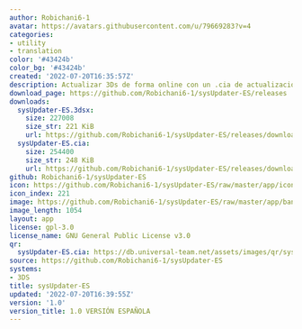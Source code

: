 ```yaml
---
author: Robichani6-1
avatar: https://avatars.githubusercontent.com/u/79669283?v=4
categories:
- utility
- translation
color: '#43424b'
color_bg: '#43424b'
created: '2022-07-20T16:35:57Z'
description: Actualizar 3Ds de forma online con un .cia de actualización
download_page: https://github.com/Robichani6-1/sysUpdater-ES/releases
downloads:
  sysUpdater-ES.3dsx:
    size: 227008
    size_str: 221 KiB
    url: https://github.com/Robichani6-1/sysUpdater-ES/releases/download/1.0/sysUpdater-ES.3dsx
  sysUpdater-ES.cia:
    size: 254400
    size_str: 248 KiB
    url: https://github.com/Robichani6-1/sysUpdater-ES/releases/download/1.0/sysUpdater-ES.cia
github: Robichani6-1/sysUpdater-ES
icon: https://github.com/Robichani6-1/sysUpdater-ES/raw/master/app/icon48x48.png
icon_index: 221
image: https://github.com/Robichani6-1/sysUpdater-ES/raw/master/app/banner.png
image_length: 1054
layout: app
license: gpl-3.0
license_name: GNU General Public License v3.0
qr:
  sysUpdater-ES.cia: https://db.universal-team.net/assets/images/qr/sysupdater-es-cia.png
source: https://github.com/Robichani6-1/sysUpdater-ES
systems:
- 3DS
title: sysUpdater-ES
updated: '2022-07-20T16:39:55Z'
version: '1.0'
version_title: 1.0 VERSIÓN ESPAÑOLA
---
```

